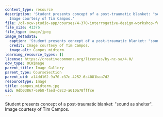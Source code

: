 ```yaml
---
content_type: resource
description: 'Student presents concept of a post-traumatic blanket: "sound as shelter".
  Image courtesy of Tim Campos.'
file: /ol-ocw-studio-app/courses/4-370-interrogative-design-workshop-fall-2005/9db0386769b8faedc8c3a610a78fffce_campos_midterm.jpg
file_size: 41376
file_type: image/jpeg
image_metadata:
  caption: 'Student presents concept of a post-traumatic blanket: "sound as shelter".'
  credit: Image courtesy of Tim Campos.
  image-alt: Campos midterm.
learning_resource_types: []
license: https://creativecommons.org/licenses/by-nc-sa/4.0/
ocw_type: OCWImage
parent_title: Image Gallery
parent_type: CourseSection
parent_uid: a14dd162-9a70-c37c-4252-6c4081baa7d2
resourcetype: Image
title: campos_midterm.jpg
uid: 9db03867-69b8-faed-c8c3-a610a78fffce
---
```

Student presents concept of a post-traumatic blanket: "sound as shelter". Image courtesy of Tim Campos.